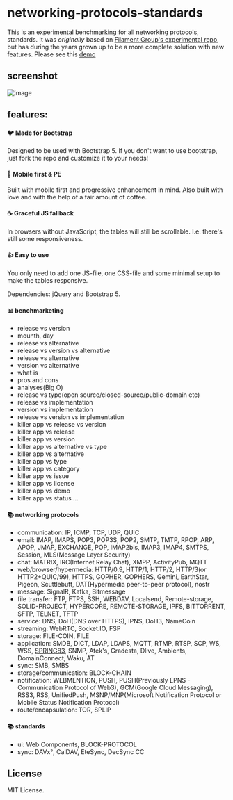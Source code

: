 # networking-protocols-standards
This is an experimental benchmarking for all networking protocols, standards. It was *originally* based on [Filament Group's experimental repo](https://github.com/filamentgroup/RWD-Table-Patterns), []() but has during the years grown up to be a more complete solution with new features. Please see this [demo](https://eantho.github.io/networking-protocols)

## screenshot
![image](https://user-images.githubusercontent.com/125943841/220423094-d829aca6-328a-4b60-b48c-c28a9ee89202.png)

## features:

#### :bird: Made for Bootstrap
Designed to be used with Bootstrap 5. If you don't want to use bootstrap, just fork the repo and customize it to your needs!

#### :iphone: Mobile first & PE
Built with mobile first and progressive enhancement in mind. Also built with love and with the help of a fair amount of coffee.

#### :coffee: Graceful JS fallback
In browsers without JavaScript, the tables will still be scrollable. I.e. there's still some responsiveness.

#### :thumbsup: Easy to use
You only need to add one JS-file, one CSS-file and some minimal setup to make the tables responsive.

Dependencies: jQuery and Bootstrap 5.

#### 📊 benchmarketing
- release vs version
- mounth, day
- release vs alternative
- release vs version vs alternative
- release vs alternative
- version vs alternative
- what is
- pros and cons
- analyses(Big O)
- release vs type(open source/closed-source/public-domain etc)
- release vs implementation
- version vs implementation
- release vs version vs implementation
- killer app vs release vs version
- killer app vs release
- killer app vs version
- killer app vs alternative vs type
- killer app vs alternative
- killer app vs type
- killer app vs category
- killer app vs issue
- killer app vs license
- killer app vs demo
- killer app vs status
...
                                                            
#### 📚 networking protocols
- communication: IP, ICMP, TCP, UDP, QUIC
- email: IMAP, IMAPS, POP3, POP3S, POP2, SMTP, TMTP, RPOP, ARP, APOP, JMAP, EXCHANGE, POP, IMAP2bis, IMAP3, IMAP4, SMTPS, Session, MLS(Message Layer Security)
- chat: MATRIX, IRC(Internet Relay Chat), XMPP, ActivityPub, MQTT
- web/browser/hypermedia: HTTP/0.9, HTTP/1, HTTP/2, HTTP/3(or HTTP2+QUIC/99), HTTPS, GOPHER, GOPHERS, Gemini, EarthStar, Pigeon, Scuttlebutt, DAT(Hypermedia peer-to-peer protocol), nostr
- message: SignalR, Kafka, Bitmessage
- file transfer: FTP, FTPS, SSH, WEBDAV, Localsend, Remote-storage, SOLID-PROJECT, HYPERCORE, REMOTE-STORAGE, IPFS, BITTORRENT, SFTP, TELNET, TFTP
- service: DNS, DoH(DNS over HTTPS), IPNS, DoH3, NameCoin
- streaming: WebRTC, Socket.IO, FSP
- storage: FILE-COIN, FILE
- application: SMDB, DICT, LDAP, LDAPS, MQTT, RTMP, RTSP, SCP, WS, WSS, [SPRING83](https://github.com/robinsloan/spring-83), SNMP, Atek's, Gradesta, Dlive, Ambients, DomainConnect, Waku, AT
- sync: SMB, SMBS
- storage/communication: BLOCK-CHAIN
- notification: WEBMENTION, PUSH, PUSH(Previously EPNS - Communication Protocol of Web3), GCM(Google Cloud Messaging), RSS3, RSS, UnifiedPush, MSNP/MNP(Microsoft Notification Protocol or Mobile Status Notification Protocol) 
- route/encapsulation: TOR, SPLIP

#### 📚 standards
- ui: Web Components, BLOCK-PROTOCOL
- sync: DAVx⁵, CalDAV, EteSync, DecSync CC

## License
MIT License.
